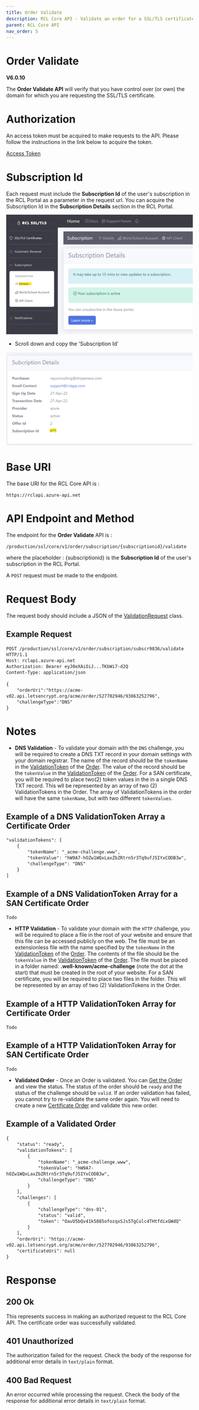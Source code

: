 ```yaml
---
title: Order Validate
description: RCL Core API - Validate an order for a SSL/TLS certificate
parent: RCL Core API
nav_order: 5
---
```


# Order Validate 
**V6.0.10**

The **Order Validate API** will verify that you have control over (or own) the domain for which you are requesting the SSL/TLS certificate.

# Authorization

An access token must be acquired to make requests to the API. Please follow the instructions in the link below to acquire the token.

[Access Token](./authorization.md)

# Subscription Id

Each request must include the **Subscription Id** of the user's subscription in the RCL Portal as a parameter in the request url. You can acquire the Subscription Id in the **Subscription Details** section in the RCL Portal.

![image](../images/autorenew_configure/add_subscriptionid.png)

- Scroll down and copy the 'Subscription Id' 

![image](../images/autorenew_configure/add_subscriptionid2.png)

# Base URI

The base URI for the RCL Core API is :
```
https://rclapi.azure-api.net
```

# API Endpoint and Method

The endpoint for the **Order Validate** API is :

```
/production/ssl/core/v1/order/subscription/{subscriptionid}/validate
```

where the placeholder : {subscriptionid} is the **Subscription Id** of the user's subscription in the RCL Portal.

A ``POST`` request must be made to the endpoint.

# Request Body

The request body should include a JSON of the [ValidationRequest](./models.md#validationrequest) class.

## Example Request

```
POST /production/ssl/core/v1/order/subscription/subscr9836/validate HTTP/1.1
Host: rclapi.azure-api.net
Authorization: Bearer eyJ0eXAiOiJ...TKbWi7-d2Q
Content-Type: application/json

{
    "orderUri":"https://acme-v02.api.letsencrypt.org/acme/order/527702946/93863252796",
    "challengeType":"DNS"
}
```

# Notes

- **DNS Validation** - To validate your domain with the ``DNS`` challenge, you will be required to create a DNS TXT record in your domain settings with your domain registrar. The name of the record should be the ``tokenName`` in the [ValidationToken](./models.md#validationtoken) of the [Order](./models.md#order). The value of the record should be the ``tokenValue`` in the [ValidationToken](./models.md#validationtoken) of the [Order](./models.md#order). For a SAN certificate, you will be required to place two(2) token values in the in a single DNS TXT record. This wll be represented by an array of two (2) ValidationTokens in the Order. The  array of ValidationTokens in the order will have the same ``tokenName``, but with two different ``tokenValues``.

## Example of a DNS ValidationToken Array a Certificate Order

```
"validationTokens": [
    {
        "tokenName": "_acme-challenge.www",
        "tokenValue": "hW9A7-hOZw1WQxLaxZbZRtrn5r3Tq9ufJ5IYxCODB3w",
        "challengeType": "DNS"
    }
]
```

## Example of a DNS ValidationToken Array for a SAN Certificate Order

```
Todo
```

- **HTTP Validation** - To validate your domain with the ``HTTP`` challenge, you will be required to place a file in the root of your website and ensure that this file can be accessed publicly on the web. The file must be an extensionless file with the name specified by the ``tokenName`` in the [ValidationToken](./models.md#validationtoken) of the [Order](./models.md#order). The contents of the file should be the ``tokenValue`` in the [ValidationToken](./models.md#validationtoken) of the [Order](./models.md#order). The file must be placed in a folder named: **.well-known/acme-challenge** (note the dot at the start) that must be created in the root of your website. For a SAN certificate, you will be required to place two files in the folder. This wll be represented by an array of two (2) ValidationTokens in the Order.

## Example of a HTTP ValidationToken Array for Certificate Order

```
Todo
```

## Example of a HTTP ValidationToken Array for SAN Certificate Order

```
Todo
```

- **Validated Order** - Once an Order is validated. You can [Get the Order](order-get.md) and view the status. The status of the order should be ``ready`` and the status of the challenge should be ``valid``. If an order validation has failed, you cannot try to re-validate the same order again. You will need to create a new [Certificate Order](./order-create.md) and validate this new order.

## Example of a Validated Order
```
{
    "status": "ready",
    "validationTokens": [
        {
            "tokenName": "_acme-challenge.www",
            "tokenValue": "hW9A7-hOZw1WQxLaxZbZRtrn5r3Tq9ufJ5IYxCODB3w",
            "challengeType": "DNS"
        }
    ],
    "challenges": [
        {
            "challengeType": "dns-01",
            "status": "valid",
            "token": "OavU5bQv41k5885ofozqxSJs5TgCulc4THtfdixGWdQ"
        }
    ],
    "orderUri": "https://acme-v02.api.letsencrypt.org/acme/order/527702946/93863252796",
    "certificateUri": null
}
```

# Response

## 200 Ok

This represents success in making an authorized request to the RCL Core API. The certificate order was successfully validated.

## 401 Unauthorized

The authorization failed for the request. Check the body of the response for additional error details in ``text/plain`` format.

## 400 Bad Request

An error occurred while processing the request. Check the body of the response for additional error details in ``text/plain`` format.